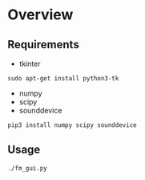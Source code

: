 # Overview

## Requirements
* tkinter
```
sudo apt-get install python3-tk
```
* numpy
* scipy
* sounddevice
```
pip3 install numpy scipy sounddevice
```

## Usage
```
./fm_gui.py
```